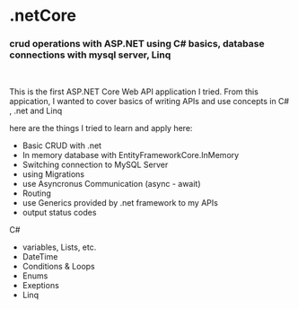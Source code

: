 # .netCore
### crud operations with ASP.NET using C# basics, database connections with mysql server, Linq

<br>

This is the first ASP.NET Core Web API application I tried.
From this appication, I wanted to cover basics of writing APIs and use concepts in C# , .net and Linq

here are the things I tried to learn and apply here:
  - Basic CRUD with .net
  - In memory database with EntityFrameworkCore.InMemory
  - Switching connection to MySQL Server
  - using Migrations
  - use Asyncronus Communication (async - await)
  - Routing 
  - use Generics provided by .net framework to my APIs
  - output status codes
  
  C#
  - variables, Lists, etc. 
  - DateTime
  - Conditions & Loops
  - Enums
  - Exeptions
  - Linq
  

